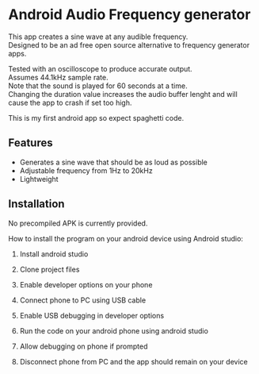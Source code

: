 
# Android Audio Frequency generator

This app creates a sine wave at any audible frequency.  
Designed to be an ad free open source alternative to frequency generator apps.  

Tested with an oscilloscope to produce accurate output.  
Assumes 44.1kHz sample rate.  
Note that the sound is played for 60 seconds at a time.  
Changing the duration value increases the audio buffer lenght and will cause the app to crash if set too high.  

This is my first android app so expect spaghetti code.  

## Features

- Generates a sine wave that should be as loud as possible
- Adjustable frequency from 1Hz to 20kHz
- Lightweight



## Installation

No precompiled APK is currently provided. 

How to install the program on your android device using Android studio:  

1. Install android studio  

2. Clone project files  

3. Enable developer options on your phone  

4. Connect phone to PC using USB cable  

5. Enable USB debugging in developer options  

6. Run the code on your android phone using android studio  

7. Allow debugging on phone if prompted  

8. Disconnect phone from PC and the app should remain on your device


